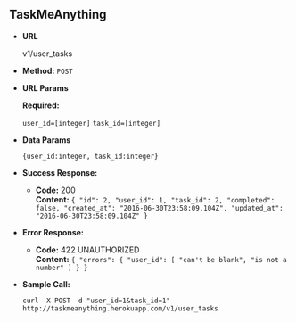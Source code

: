 **TaskMeAnything**
----

* **URL**

  v1/user_tasks

* **Method:**
  `POST`

*  **URL Params**

   **Required:**

   `user_id=[integer]`
   `task_id=[integer]`

* **Data Params**

  `{user_id:integer, task_id:integer}`

* **Success Response:**

  * **Code:** 200 <br />
    **Content:** `{
  "id": 2,
  "user_id": 1,
  "task_id": 2,
  "completed": false,
  "created_at": "2016-06-30T23:58:09.104Z",
  "updated_at": "2016-06-30T23:58:09.104Z"
}`

* **Error Response:**

  * **Code:** 422 UNAUTHORIZED <br />
    **Content:** `{
  "errors": {
    "user_id": [
      "can't be blank",
      "is not a number"
    ]
  }
}`


* **Sample Call:**

  `curl -X POST -d "user_id=1&task_id=1" http://taskmeanything.herokuapp.com/v1/user_tasks`
